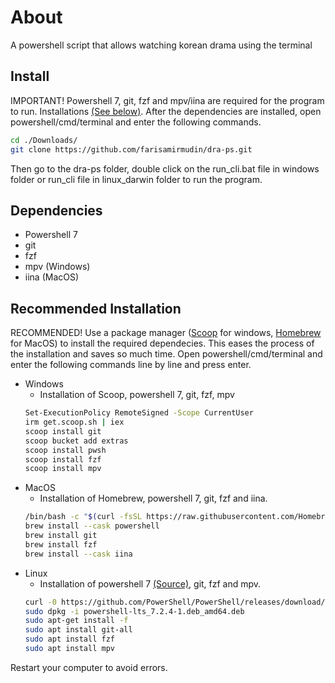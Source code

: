 # About
A powershell script that allows watching korean drama using the terminal
## Install
IMPORTANT! Powershell 7, git, fzf and mpv/iina are required for the program to run. Installations [(See below)](#Recommended-Installation). After the dependencies are installed, open powershell/cmd/terminal and enter the following commands.
```sh
cd ./Downloads/
git clone https://github.com/farisamirmudin/dra-ps.git
```
Then go to the dra-ps folder, double click on the run_cli.bat file in windows folder or run_cli file in linux_darwin folder to run the program.
  
## Dependencies

- Powershell 7  
- git
- fzf  
- mpv (Windows)
- iina (MacOS)  

## Recommended Installation

RECOMMENDED! Use a package manager ([Scoop](https://scoop.sh/) for windows, [Homebrew](https://brew.sh/) for MacOS) to install the required dependecies. This eases the process of the installation and saves so much time. Open powershell/cmd/terminal and enter the following commands line by line and press enter.

- Windows
  - Installation of Scoop, powershell 7, git, fzf, mpv
  ```sh
  Set-ExecutionPolicy RemoteSigned -Scope CurrentUser
  irm get.scoop.sh | iex
  scoop install git
  scoop bucket add extras
  scoop install pwsh
  scoop install fzf
  scoop install mpv
  ```
- MacOS  
  - Installation of Homebrew, powershell 7, git, fzf and iina.
  ```sh
  /bin/bash -c "$(curl -fsSL https://raw.githubusercontent.com/Homebrew/install/HEAD/install.sh)"
  brew install --cask powershell
  brew install git
  brew install fzf
  brew install --cask iina
  ```
- Linux 
  - Installation of powershell 7 [(Source)](https://docs.microsoft.com/de-de/powershell/scripting/install/install-ubuntu?view=powershell-7.2), git, fzf and mpv.
  ```sh
  curl -0 https://github.com/PowerShell/PowerShell/releases/download/v7.2.4/powershell-lts_7.2.4-1.deb_amd64.deb
  sudo dpkg -i powershell-lts_7.2.4-1.deb_amd64.deb
  sudo apt-get install -f
  sudo apt install git-all
  sudo apt install fzf
  sudo apt install mpv
  ```
Restart your computer to avoid errors.




